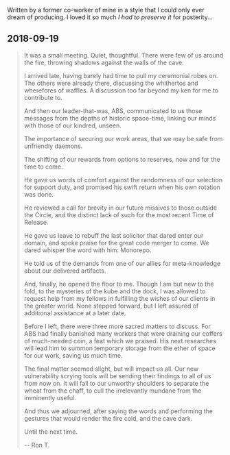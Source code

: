 Written by a former co-worker of mine in a style that I could only ever dream of producing. I loved it so much _I had to preserve it_ for posterity...

## 2018-09-19

> It was a small meeting. Quiet, thoughtful. There were few of us around the fire, throwing shadows against the walls of the cave.
> 
> I arrived late, having barely had time to pull my ceremonial robes on. The others were already there, discussing the whithertos and wherefores of waffles. A discussion too far beyond my ken for me to contribute to.
> 
> And then our leader-that-was, ABS, communicated to us those messages from the depths of historic space-time, linking our minds with those of our kindred, unseen.
> 
> The importance of securing our work areas, that we may be safe from unfriendly daemons.
>
> The shifting of our rewards from options to reserves, now and for the time to come.
> 
> He gave us words of comfort against the randomness of our selection for support duty, and promised his swift return when his own rotation was done.
> 
> He reviewed a call for brevity in our future missives to those outside the Circle, and the distinct lack of such for the most recent Time of Release.
> 
> He gave us leave to rebuff the last solicitor that dared enter our domain, and spoke praise for the great code merger to come. We dared whisper the word with him: Monorepo.
> 
> He told us of the demands from one of our allies for meta-knowledge about our delivered artifacts.
> 
> And, finally, he opened the floor to me. Though I am but new to the fold, to the mysteries of the kube and the dock, I was allowed to request help from my fellows in fulfilling the wishes of our clients in the greater world. None stepped forward, but I left assured of additional assistance at a later date.
> 
> Before I left, there were three more sacred matters to discuss. For ABS had finally banished many workers that were draining our coffers of much-needed coin, a feat which we praised. His next researches will lead him to summon temporary storage from the ether of space for our work, saving us much time.
> 
> The final matter seemed slight, but will impact us all. Our new vulnerability scrying tools will be sending their findings to all of us from now on. It will fall to our unworthy shoulders to separate the wheat from the chaff, to cull the irrelevantly mundane from the imminently useful.
> 
> And thus we adjourned, after saying the words and performing the gestures that would render the fire cold, and the cave dark.
> 
> Until the next time.
> 
> -- Ron T.